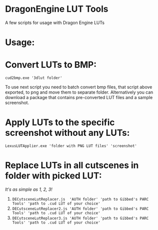 # DragonEngine LUT Tools
A few scripts for usage with Dragon Engine LUTs

# Usage:

# Convert LUTs to BMP:

`cud2bmp.exe '3dlut folder'`

To use next script you need to batch convert bmp files, that script above exported, to png and move them to separate folder.
Alternatively you can download a package that contains pre-converted LUT files and a sample screenshot.


# Apply LUTs to the specific screenshot without any LUTs:

`LexusLUTApplier.exe 'folder with PNG LUT files' 'screenshot'`


# Replace LUTs in all cutscenes in folder with picked LUT:
_It's as simple as 1, 2, 3!_

1.  `DECutsceneLutReplacer.js  'AUTH folder' 'path to Gibbed's PARC Tools' 'path to .cud LUT of your choice'`
1.  `DECutsceneLutReplacer2.js 'AUTH folder' 'path to Gibbed's PARC Tools' 'path to .cud LUT of your choice'`
1.  `DECutsceneLutReplacer3.js 'AUTH folder' 'path to Gibbed's PARC Tools' 'path to .cud LUT of your choice'`
